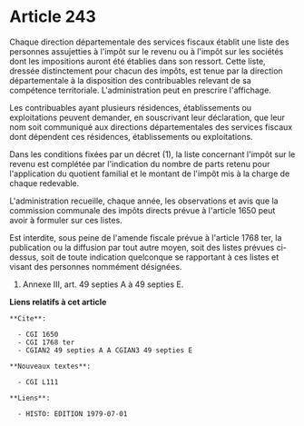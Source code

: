 # Article 243

Chaque direction départementale des services fiscaux établit une liste des personnes assujetties à l'impôt sur le revenu ou à
l'impôt sur les sociétés dont les impositions auront été établies dans son ressort. Cette liste, dressée distinctement pour
chacun des impôts, est tenue par la direction départementale à la disposition des contribuables relevant de sa compétence
territoriale. L'administration peut en prescrire l'affichage.

Les contribuables ayant plusieurs résidences, établissements ou exploitations peuvent demander, en souscrivant leur
déclaration, que leur nom soit communiqué aux directions départementales des services fiscaux dont dépendent ces résidences,
établissements ou exploitations.

Dans les conditions fixées par un décret (1), la liste concernant l'impôt sur le revenu est complétée par l'indication du
nombre de parts retenu pour l'application du quotient familial et le montant de l'impôt mis à la charge de chaque redevable.

L'administration recueille, chaque année, les observations et avis que la commission communale des impôts directs prévue à
l'article 1650 peut avoir à formuler sur ces listes.

Est interdite, sous peine de l'amende fiscale prévue à l'article 1768 ter, la publication ou la diffusion par tout autre
moyen, soit des listes prévues ci-dessus, soit de toute indication quelconque se rapportant à ces listes et visant des
personnes nommément désignées.

1)  Annexe III, art. 49 septies A à 49 septies E.

**Liens relatifs à cet article**

	**Cite**:

	  - CGI 1650
	  - CGI 1768 ter
	  - CGIAN2 49 septies A A CGIAN3 49 septies E

	**Nouveaux textes**:

	  - CGI L111

	**Liens**:

	  - HISTO: EDITION 1979-07-01
